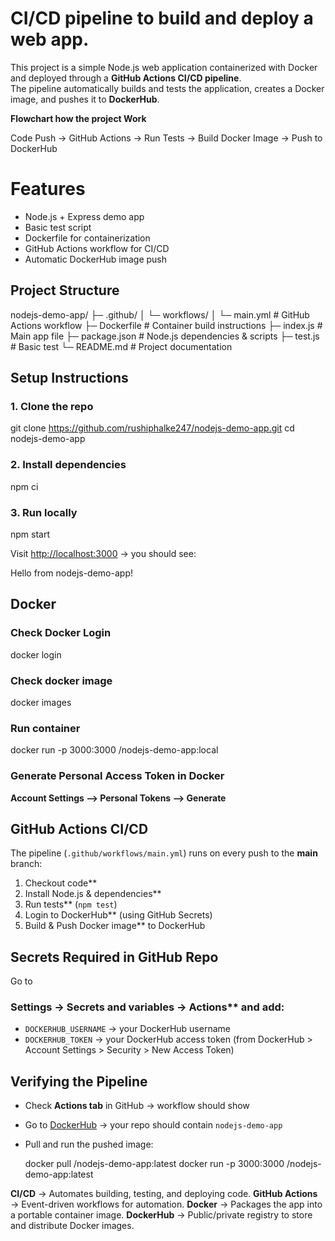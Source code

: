 #  CI/CD pipeline to build and deploy a web app.

This project is a simple Node.js web application containerized with Docker and deployed through a **GitHub Actions CI/CD pipeline**.  
The pipeline automatically builds and tests the application, creates a Docker image, and pushes it to **DockerHub**.

**Flowchart how the project Work**

 Code Push → GitHub Actions → Run Tests → Build Docker Image → Push to DockerHub


 # Features
- Node.js + Express demo app
- Basic test script
- Dockerfile for containerization
- GitHub Actions workflow for CI/CD
- Automatic DockerHub image push

## Project Structure

nodejs-demo-app/
├─ .github/
│  └─ workflows/
│     └─ main.yml        # GitHub Actions workflow
├─ Dockerfile            # Container build instructions
├─ index.js              # Main app file
├─ package.json          # Node.js dependencies & scripts
├─ test.js               # Basic test
└─ README.md             # Project documentation

## Setup Instructions

### 1. Clone the repo
git clone https://github.com/rushiphalke247/nodejs-demo-app.git
cd nodejs-demo-app

### 2. Install dependencies
npm ci
### 3. Run locally
npm start

Visit [http://localhost:3000](http://localhost:3000) → you should see:

Hello from nodejs-demo-app!


## Docker
### Check Docker Login 
docker login

### Check docker image 
docker images 

### Run container
docker run -p 3000:3000 <your-dockerhub-username>/nodejs-demo-app:local
 
### Generate Personal Access Token in Docker
  **Account Settings --> Personal Tokens --> Generate**
 
## GitHub Actions CI/CD

The pipeline (`.github/workflows/main.yml`) runs on every push to the **main** branch:

1. Checkout code**
2. Install Node.js & dependencies**
3. Run tests** (`npm test`)
4. Login to DockerHub** (using GitHub Secrets)
5. Build & Push Docker image** to DockerHub


## Secrets Required in GitHub Repo
Go to
### Settings → Secrets and variables → Actions** and add:

* `DOCKERHUB_USERNAME` → your DockerHub username
* `DOCKERHUB_TOKEN` → your DockerHub access token (from DockerHub > Account Settings > Security > New Access Token)


## Verifying the Pipeline

* Check **Actions tab** in GitHub → workflow should show
* Go to [DockerHub](https://hub.docker.com/) → your repo should contain `nodejs-demo-app`
* Pull and run the pushed image:

  docker pull <your-dockerhub-username>/nodejs-demo-app:latest
  docker run -p 3000:3000 <your-dockerhub-username>/nodejs-demo-app:latest

**CI/CD** → Automates building, testing, and deploying code.
**GitHub Actions** → Event-driven workflows for automation.
**Docker** → Packages the app into a portable container image.
**DockerHub** → Public/private registry to store and distribute Docker images.

